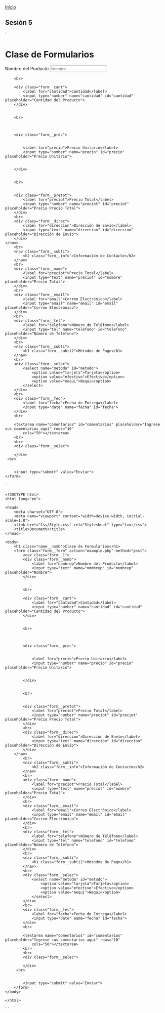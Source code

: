 <!-- No borrar o modificar -->
[Inicio](./index.md)

## Sesión 5 

`
<!DOCTYPE html>
<html lang="en">

<head>
    <meta charset="UTF-8">
    <meta name="viewport" content="width=device-width, initial-scale=1.0">
    <link href="Css/Style.css" rel="Stylesheet" type="text/css">
    <title>Document</title>
</head>

<body>
    <h1 class="name__nomb">Clase de Formularios</h1>
    <form class="form__form" action="example.php" method="post">
        <nav class="form__1">
        <div class="form__nomb">
            <label for="nombrep">Nombre del Producto</label>
            <input type="text" name="nombrep" id="nombrep" placeholder="Nombre">
        </div>


        <br>

        <div class="form__cant">
            <label for="cantidad">Cantidad</label>
            <input type="number" name="cantidad" id="cantidad" placeholder="Cantidad del Producto">
        </div>


        <br>



        <div class="form__prec">


            <label for="precio">Precio Unitario</label>
            <input type="number" name="precio" id="precio" placeholder="Precio Unitario">


        </div>


        <br>

 
        <div class="form__pretot">
            <label for="preciot">Precio Total</label>
            <input type="number" name="preciot" id="preciot" placeholder="Precio Precio Total">
        </div>
        <br>
        <div class="form__direc">
            <label for="direccion">Dirección de Envío</label>
            <input type="text" name="direccion" id="direccion" placeholder="Dirección de Envío">
        </div>
    </nav>
        <br>
        <nav class="form__subti">
            <h2 class="form__info">Información de Contacto</h2>
        </nav>
        <br>
        <div class="form__name">
            <label for="preciot">Precio Total</label>
            <input type="text" name="preciot" id="nombre" placeholder="Precio Total">
        </div>
        <br>
        <div class="form__email">
            <label for="email">Correo Electrónico</label>
            <input type="email" name="email" id="email" placeholder="Correo Electrónico">
        </div>
        <br>
        <div class="form__tel">
            <label for="telefono">Número de Teléfono</label>
            <input type="tel" name="telefono" id="telefono" placeholder="Número de Teléfono">
        </div>
        <br>
        <nav class="form__subti">
            <h1 class="form__subti2">Métodos de Pago</h1>
        </nav>
        <br>
        <div class="form__selec">
            <select name="metodo" id="metodo">
                <option value="tarjeta">Tarjeta</option>
                <option value="efectivo">Efectivo</option>
                <option value="nequi">Nequi</option>
            </select>
        </div>
        <br>
        <div class="form__fec">
            <label for="fecha">Fecha de Entrega</label>
            <input type="date" name="fecha" id="fecha">
        </div>
        <br>

        <textarea name="comentarios" id="comentarios" placeholder="Ingrese sus comentarios aquí" rows="10"
            cols="50"></textarea>
        <br>
        <br>
        <div class="form__selec">

        </div>
     <br>


        <input type="submit" value="Enviar">
    </form>
</body>

</html>

``

```HTML,CSS
<!DOCTYPE html>
<html lang="en">

<head>
    <meta charset="UTF-8">
    <meta name="viewport" content="width=device-width, initial-scale=1.0">
    <link href="Css/Style.css" rel="Stylesheet" type="text/css">
    <title>Document</title>
</head>

<body>
    <h1 class="name__nomb">Clase de Formularios</h1>
    <form class="form__form" action="example.php" method="post">
        <nav class="form__1">
        <div class="form__nomb">
            <label for="nombrep">Nombre del Producto</label>
            <input type="text" name="nombrep" id="nombrep" placeholder="Nombre">
        </div>


        <br>

        <div class="form__cant">
            <label for="cantidad">Cantidad</label>
            <input type="number" name="cantidad" id="cantidad" placeholder="Cantidad del Producto">
        </div>


        <br>



        <div class="form__prec">


            <label for="precio">Precio Unitario</label>
            <input type="number" name="precio" id="precio" placeholder="Precio Unitario">


        </div>


        <br>

 
        <div class="form__pretot">
            <label for="preciot">Precio Total</label>
            <input type="number" name="preciot" id="preciot" placeholder="Precio Precio Total">
        </div>
        <br>
        <div class="form__direc">
            <label for="direccion">Dirección de Envío</label>
            <input type="text" name="direccion" id="direccion" placeholder="Dirección de Envío">
        </div>
    </nav>
        <br>
        <nav class="form__subti">
            <h2 class="form__info">Información de Contacto</h2>
        </nav>
        <br>
        <div class="form__name">
            <label for="preciot">Precio Total</label>
            <input type="text" name="preciot" id="nombre" placeholder="Precio Total">
        </div>
        <br>
        <div class="form__email">
            <label for="email">Correo Electrónico</label>
            <input type="email" name="email" id="email" placeholder="Correo Electrónico">
        </div>
        <br>
        <div class="form__tel">
            <label for="telefono">Número de Teléfono</label>
            <input type="tel" name="telefono" id="telefono" placeholder="Número de Teléfono">
        </div>
        <br>
        <nav class="form__subti">
            <h1 class="form__subti2">Métodos de Pago</h1>
        </nav>
        <br>
        <div class="form__selec">
            <select name="metodo" id="metodo">
                <option value="tarjeta">Tarjeta</option>
                <option value="efectivo">Efectivo</option>
                <option value="nequi">Nequi</option>
            </select>
        </div>
        <br>
        <div class="form__fec">
            <label for="fecha">Fecha de Entrega</label>
            <input type="date" name="fecha" id="fecha">
        </div>
        <br>

        <textarea name="comentarios" id="comentarios" placeholder="Ingrese sus comentarios aquí" rows="10"
            cols="50"></textarea>
        <br>
        <br>
        <div class="form__selec">

        </div>
     <br>


        <input type="submit" value="Enviar">
    </form>
</body>

</html>

``





